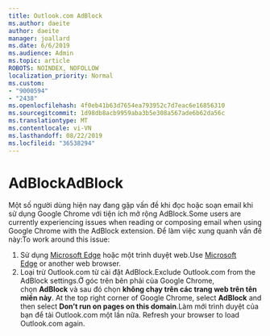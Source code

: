 ```yaml
---
title: Outlook.com AdBlock
ms.author: daeite
author: daeite
manager: joallard
ms.date: 6/6/2019
ms.audience: Admin
ms.topic: article
ROBOTS: NOINDEX, NOFOLLOW
localization_priority: Normal
ms.custom:
- "9000594"
- "2438"
ms.openlocfilehash: 4f0eb41b63d7654ea793952c7d7eac6e16856310
ms.sourcegitcommit: 1d98db8acb9959aba3b5e308a567ade6b62da56c
ms.translationtype: MT
ms.contentlocale: vi-VN
ms.lasthandoff: 08/22/2019
ms.locfileid: "36538294"
---
```

# <a name="adblock"></a><span data-ttu-id="76269-102">AdBlock</span><span class="sxs-lookup"><span data-stu-id="76269-102">AdBlock</span></span>

<span data-ttu-id="76269-103">Một số người dùng hiện nay đang gặp vấn đề khi đọc hoặc soạn email khi sử dụng Google Chrome với tiện ích mở rộng AdBlock.</span><span class="sxs-lookup"><span data-stu-id="76269-103">Some users are currently experiencing issues when reading or composing email when using Google Chrome with the AdBlock extension.</span></span> <span data-ttu-id="76269-104">Để làm việc xung quanh vấn đề này:</span><span class="sxs-lookup"><span data-stu-id="76269-104">To work around this issue:</span></span>

1. <span data-ttu-id="76269-105">Sử dụng [Microsoft Edge](https://www.microsoft.com/windows/microsoft-edge) hoặc một trình duyệt web.</span><span class="sxs-lookup"><span data-stu-id="76269-105">Use [Microsoft Edge](https://www.microsoft.com/windows/microsoft-edge) or another web browser.</span></span>
1. <span data-ttu-id="76269-106">Loại trừ Outlook.com từ cài đặt AdBlock.</span><span class="sxs-lookup"><span data-stu-id="76269-106">Exclude Outlook.com from the AdBlock settings.</span></span><span data-ttu-id="76269-107">Ở góc trên bên phải của Google Chrome, chọn **AdBlock** và sau đó chọn **không chạy trên các trang web trên tên miền này**.</span><span class="sxs-lookup"><span data-stu-id="76269-107"> At the top right corner of Google Chrome, select **AdBlock** and then select **Don’t run on pages on this domain**.</span></span><span data-ttu-id="76269-108">Làm mới trình duyệt của bạn để tải Outlook.com một lần nữa.</span><span class="sxs-lookup"><span data-stu-id="76269-108"> Refresh your browser to load Outlook.com again.</span></span>